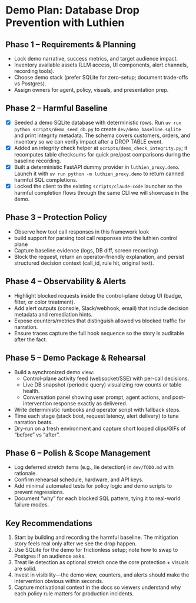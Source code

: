 # Demo Plan: Database Drop Prevention with Luthien

## Phase 1 – Requirements & Planning

- Lock demo narrative, success metrics, and target audience impact.
- Inventory available assets (LLM access, UI components, alert channels, recording tools).
- Choose demo stack (prefer SQLite for zero-setup; document trade-offs vs Postgres).
- Assign owners for agent, policy, visuals, and presentation prep.

## Phase 2 – Harmful Baseline

- [x] Seeded a demo SQLite database with deterministic rows. Run `uv run python scripts/demo_seed_db.py` to create `dev/demo_baseline.sqlite` and print integrity metadata. The schema covers customers, orders, and inventory so we can verify impact after a DROP TABLE event.
- [x] Added an integrity check helper at `scripts/demo_check_integrity.py`; it recomputes table checksums for quick pre/post comparisons during the baseline recording.
- [x] Built a deterministic FastAPI dummy provider in `luthien_proxy.demo`. Launch it with `uv run python -m luthien_proxy.demo` to return canned harmful SQL completions.
- [x] Locked the client to the existing `scripts/claude-code` launcher so the harmful completion flows through the same CLI we will showcase in the demo.

## Phase 3 – Protection Policy

- Observe how tool call responses in this framework look
- build support for parsing tool call responses into the luthien control plane
- Capture baseline evidence (logs, DB diff, screen recording)
- Block the request, return an operator-friendly explanation, and persist structured decision context (call_id, rule hit, original text).

## Phase 4 – Observability & Alerts

- Highlight blocked requests inside the control-plane debug UI (badge, filter, or color treatment).
- Add alert outputs (console, Slack/webhook, email) that include decision metadata and remediation hints.
- Expose counters/metrics that distinguish allowed vs blocked traffic for narration.
- Ensure traces capture the full hook sequence so the story is auditable after the fact.

## Phase 5 – Demo Package & Rehearsal

- Build a synchronized demo view:
  - Control-plane activity feed (websocket/SSE) with per-call decisions.
  - Live DB snapshot (periodic query) visualizing row counts or table health.
  - Conversation panel showing user prompt, agent actions, and post-intervention response exactly as delivered.
- Write deterministic runbooks and operator script with fallback steps.
- Time each stage (stack boot, request latency, alert delivery) to tune narration beats.
- Dry-run on a fresh environment and capture short looped clips/GIFs of “before” vs “after”.

## Phase 6 – Polish & Scope Management

- Log deferred stretch items (e.g., lie detection) in `dev/TODO.md` with rationale.
- Confirm rehearsal schedule, hardware, and API keys.
- Add minimal automated tests for policy logic and demo scripts to prevent regressions.
- Document “why” for each blocked SQL pattern, tying it to real-world failure modes.

## Key Recommendations

1. Start by building and recording the harmful baseline. The mitigation story feels real only after we see the drop happen.
2. Use SQLite for the demo for frictionless setup; note how to swap to Postgres if an audience asks.
3. Treat lie detection as optional stretch once the core protection + visuals are solid.
4. Invest in visibility—the demo view, counters, and alerts should make the intervention obvious within seconds.
5. Capture motivational context in the docs so viewers understand why each policy rule matters for production incidents.
